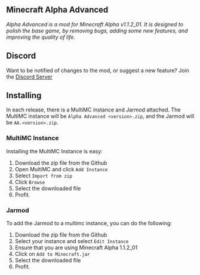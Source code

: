 ## Minecraft Alpha Advanced
*Alpha Advanced is a mod for Minecraft Alpha v1.1.2_01. It is designed to polish the base game, by removing bugs, adding some new features, and improving the quality of life.*

## Discord
Want to be notified of changes to the mod, or suggest a new feature? Join the [Discord Server](https://discord.gg/BsRdb5AyvA)

## Installing
In each release, there is a MultiMC instance and Jarmod attached. The MultiMC instance will be `Alpha Advanced <version>.zip`, and the Jarmod will be `AA.<version>.zip`.
### MultiMC Instance
Installing the MultiMC Instance is easy: 
1. Download the zip file from the Github
2. Open MultiMC and click `Add Instance`
3. Select `Import from zip`
4. Click `Browse`
5. Select the downloaded file
6. Profit.

### Jarmod
To add the Jarmod to a multimc instance, you can do the following:
1. Download the zip file from the Github
2. Select your instance and select `Edit Instance`
3. Ensure that you are using Minecraft Alpha 1.1.2_01
4. Click on `Add to Minecraft.jar`
5. Select the downloaded file
6. Profit.